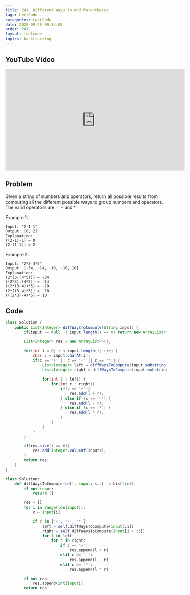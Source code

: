 ```yaml
---
title: 241. Different Ways to Add Parentheses
tags: LeetCode
categories: LeetCode
date: 2020-09-20 09:53:05
order: 241
layout: leetcode
topics: backtracking
---
```


## YouTube Video

<iframe width="560" height="315" src="https://www.youtube.com/embed/3r8DVBDkLWg" frameborder="0" allow="accelerometer; autoplay; clipboard-write; encrypted-media; gyroscope; picture-in-picture" allowfullscreen></iframe>

## Problem

Given a string of numbers and operators, return all possible results from computing all the different possible ways to group numbers and operators. The valid operators are +, - and \*.

Example 1:

```
Input: "2-1-1"
Output: [0, 2]
Explanation:
((2-1)-1) = 0
(2-(1-1)) = 2
```

Example 2:

```
Input: "2*3-4*5"
Output: [-34, -14, -10, -10, 10]
Explanation:
(2*(3-(4*5))) = -34
((2*3)-(4*5)) = -14
((2*(3-4))*5) = -10
(2*((3-4)*5)) = -10
(((2*3)-4)*5) = 10
```

## Code

```java
class Solution {
    public List<Integer> diffWaysToCompute(String input) {
        if(input == null || input.length() == 0) return new ArrayList<>();

        List<Integer> res = new ArrayList<>();

        for(int i = 0; i < input.length(); i++) {
            char c = input.charAt(i);
            if(c == '+' || c == '-' || c == '*') {
                List<Integer> left = diffWaysToCompute(input.substring(0, i));
                List<Integer> right = diffWaysToCompute(input.substring(i + 1));

                for(int l : left) {
                    for(int r : right){
                        if(c == '+'){
                            res.add(l + r);
                        } else if (c == '-') {
                            res.add(l - r);
                        } else if (c == '*') {
                            res.add(l * r);
                        }
                    }
                }
            }
        }

        if(res.size() == 0){
            res.add(Integer.valueOf(input));
        }
        return res;
    }
}
```

```python
class Solution:
    def diffWaysToCompute(self, input: str) -> List[int]:
        if not input:
            return []

        res = []
        for i in range(len(input)):
            c = input[i]

            if c in ['+', '-', '*']:
                left = self.diffWaysToCompute(input[:i])
                right = self.diffWaysToCompute(input[i + 1:])
                for l in left:
                    for r in right:
                        if c == '+':
                            res.append(l + r)
                        elif c == '-':
                            res.append(l - r)
                        elif c == '*':
                            res.append(l * r)

        if not res:
            res.append(int(input))
        return res
```
